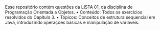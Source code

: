 Esse repositório contém questões da LISTA 01, da disciplina de Programação Orientada a Objetos.
•	Conteúdo: Todos os exercícios resolvidos do Capítulo 3.
•	Tópicos: Conceitos de estrutura sequencial em Java, introduzindo operações básicas e manipulação de variáveis.
